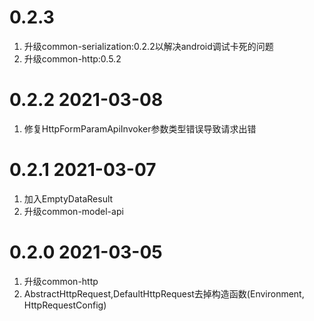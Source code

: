 # 0.2.3 
1. 升级common-serialization:0.2.2以解决android调试卡死的问题
2. 升级common-http:0.5.2

# 0.2.2 2021-03-08
1. 修复HttpFormParamApiInvoker参数类型错误导致请求出错

# 0.2.1 2021-03-07
1. 加入EmptyDataResult
2. 升级common-model-api

# 0.2.0 2021-03-05
1. 升级common-http
2. AbstractHttpRequest,DefaultHttpRequest去掉构造函数(Environment, HttpRequestConfig)